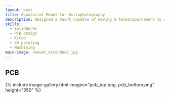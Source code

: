 ```yaml
---
layout: post
title: Equatorial Mount for Astrophotography
description: Designed a mount capable of moving a telescope/camera to celestial objects and tracking them as they rotate in the night sky. It uses stepper motors integrated with planetary and strain wave gearboxes to achieve a very high gear reduction (1000:1) in order to increase torque and resolution. Also, it is controlled using a custom PCB, which will run the Onstep control system.
skills:
  - SolidWorks
  - PCB design
  - KiCad
  - 3D printing
  - Machining
main-image: /mount_extended2.jpg
---
```


## PCB

{% include image-gallery.html images="pcb_top.png, pcb_bottom.png" height="350" %}
<br>
